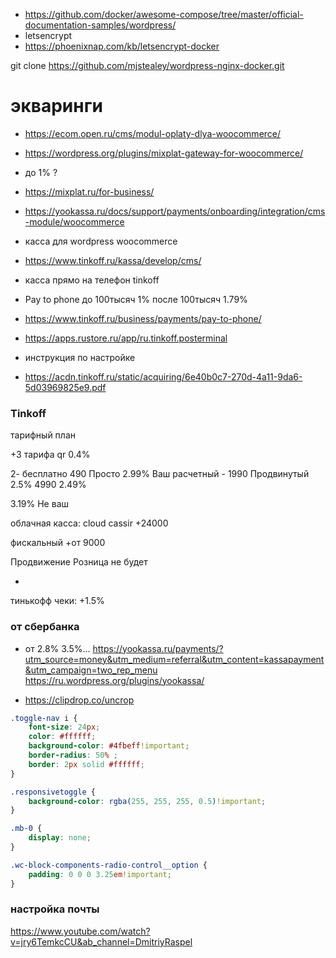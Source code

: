 - https://github.com/docker/awesome-compose/tree/master/official-documentation-samples/wordpress/
- letsencrypt
- https://phoenixnap.com/kb/letsencrypt-docker

git clone https://github.com/mjstealey/wordpress-nginx-docker.git

# экваринги
- https://ecom.open.ru/cms/modul-oplaty-dlya-woocommerce/
- https://wordpress.org/plugins/mixplat-gateway-for-woocommerce/
- до 1% ?
- https://mixplat.ru/for-business/
- https://yookassa.ru/docs/support/payments/onboarding/integration/cms-module/woocommerce

- касса для wordpress woocommerce
- https://www.tinkoff.ru/kassa/develop/cms/

- касса прямо на телефон tinkoff
- Pay to phone до 100тысяч 1% после 100тысяч 1.79%
- https://www.tinkoff.ru/business/payments/pay-to-phone/
- https://apps.rustore.ru/app/ru.tinkoff.posterminal
- инструкция по настройке
- https://acdn.tinkoff.ru/static/acquiring/6e40b0c7-270d-4a11-9da6-5d03969825e9.pdf

### Tinkoff

тарифный план

+3 тарифа
qr 0.4%

2- бесплатно
490 Просто 2.99% Ваш расчетный -
1990 Продвинутый 2.5%
4990 2.49%

3.19% Не ваш

облачная касса:
cloud cassir 
+24000

фискальный
+от 9000

Продвижение
Розница не будет

- 
тинькофф чеки: +1.5%

### от сбербанка

- от 2.8% 3.5%...
https://yookassa.ru/payments/?utm_source=money&utm_medium=referral&utm_content=kassapayment&utm_campaign=two_rep_menu
https://ru.wordpress.org/plugins/yookassa/

- https://clipdrop.co/uncrop

```css
.toggle-nav i {
    font-size: 24px;
    color: #ffffff; 
    background-color: #4fbeff!important;
    border-radius: 50% ;
    border: 2px solid #ffffff;
}

.responsivetoggle {
    background-color: rgba(255, 255, 255, 0.5)!important;
}

.mb-0 {
    display: none;
}

.wc-block-components-radio-control__option {
    padding: 0 0 0 3.25em!important;
}
```

### настройка почты

https://www.youtube.com/watch?v=jry6TemkcCU&ab_channel=DmitriyRaspel
